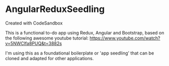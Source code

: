 # AngularReduxSeedling
Created with CodeSandbox

This is a functional to-do app using Redux, Angular and Bootstrap, based on the following awesome youtube tutorial:
https://www.youtube.com/watch?v=5NWClfa8PUQ&t=3882s

I'm using this as a foundational boilerplate or 'app seedling' that can be cloned and adapted for other applications.

